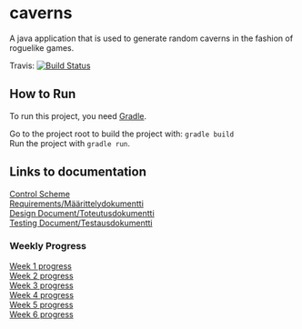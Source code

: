 # caverns
A java application that is used to generate random caverns in the fashion of roguelike games.

Travis:
[![Build Status](https://travis-ci.org/Avocadososemix/caverns.svg?branch=master)](https://travis-ci.org/Avocadososemix/caverns)

## How to Run

To run this project, you need [Gradle](https://gradle.org/).  

Go to the project root to build the project with: `gradle build`  
Run the project with `gradle run`.


## Links to documentation

[Control Scheme](documentation/controls.md)  
[Requirements/Määrittelydokumentti](documentation/requirements.md)  
[Design Document/Toteutusdokumentti](documentation/design_document.md)  
[Testing Document/Testausdokumentti](documentation/testing_document.md)

### Weekly Progress

[Week 1 progress](progress_reports/Week_1.md)  
[Week 2 progress](progress_reports/Week_2.md)  
[Week 3 progress](progress_reports/Week_3.md)  
[Week 4 progress](progress_reports/Week_4.md)  
[Week 5 progress](progress_reports/Week_5.md)  
[Week 6 progress](progress_reports/Week_6.md)  
